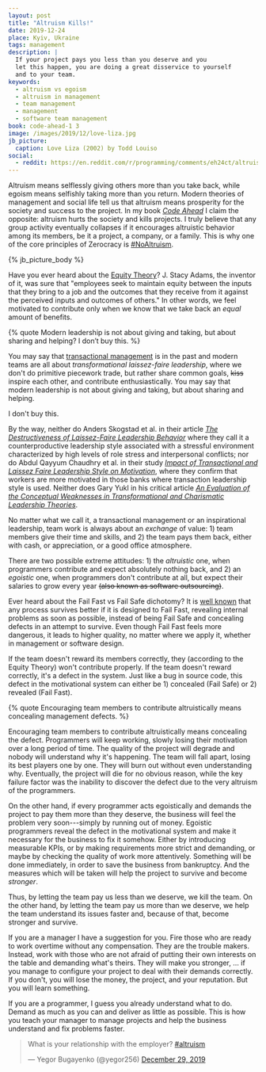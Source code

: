 ```yaml
---
layout: post
title: "Altruism Kills!"
date: 2019-12-24
place: Kyiv, Ukraine
tags: management
description: |
  If your project pays you less than you deserve and you
  let this happen, you are doing a great disservice to yourself
  and to your team.
keywords:
  - altruism vs egoism
  - altruism in management
  - team management
  - management
  - software team management
book: code-ahead-1 3
image: /images/2019/12/love-liza.jpg
jb_picture:
  caption: Love Liza (2002) by Todd Louiso
social:
  - reddit: https://en.reddit.com/r/programming/comments/eh24ct/altruism_kills/
---
```


Altruism means selflessly giving others more than you take back, while egoism means
selfishly taking more than you return. Modern theories of management
and social life tell us that altruism means prosperity for the society
and success to the project. In my book
[_Code Ahead_](/code-ahead.html) I claim the opposite: altruism hurts the
society and kills projects.
I truly believe that any group activity eventually collapses if it
encourages altruistic behavior among its members, be it a project, a company,
or a family.
This is why one of the core principles of
Zerocracy is [#NoAltruism](https://www.youtube.com/watch?v=vXUwE3FGfpg).

<!--more-->

{% jb_picture_body %}

Have you ever heard about the [Equity Theory](https://en.wikipedia.org/wiki/Equity_theory)?
J. Stacy Adams, the inventor of it, was sure that
"employees seek to maintain equity between the inputs that
they bring to a job and the outcomes that they receive from it
against the perceived inputs and outcomes of others."
In other words, we feel motivated to contribute only when we
know that we take back an _equal_ amount of benefits.

{% quote Modern leadership is not about giving and taking, but about sharing and helping? I don’t buy this. %}

You may say that [transactional management](https://en.wikipedia.org/wiki/Transactional_leadership)
is in the past and modern
teams are all about _transformational laissez-faire leadership_, where
we don't do primitive piecework trade, but rather
share common goals, ~~kiss~~ inspire each other, and
contribute enthusiastically. You may say that
modern leadership is not about giving and taking,
but about sharing and helping.

I don't buy this.

By the way, neither do Anders Skogstad et al. in their article
[_The Destructiveness of Laissez-Faire Leadership Behavior_](https://www.researchgate.net/publication/6547331_The_Destructiveness_of_Laissez-Faire_Leadership_Behavior)
where they call it a counterproductive leadership style
associated with a stressful environment characterized
by high levels of role stress and interpersonal conflicts;
nor do Abdul Qayyum Chaudhry et al. in their study
[_Impact of Transactional and Laissez Faire Leadership Style on Motivation_](https://www.semanticscholar.org/paper/Impact-of-Transactional-and-Laissez-Faire-Style-on-Chaudhry-Javed/d7b2d986581910b5e1ce44899353cb1a2cb656a9),
where they confirm that workers are more motivated in those banks
where transaction leadership style is used.
Neither does Gary Yukl in his critical article
[_An Evaluation of the Conceptual Weaknesses in Transformational and Charismatic Leadership Theories_](https://www.semanticscholar.org/paper/An-evaluation-of-conceptual-weaknesses-in-and-Yukl/15adc8f497ed75ef4468e2b202864b5443d3f9d3).

No matter what we call it, a transactional management or
an inspirational leadership, team work is always about an _exchange_ of
value: 1) team members give their time and skills, and 2) the team pays them back,
either with cash, or appreciation, or a good office atmosphere.

There are two possible extreme attitudes: 1) the _altruistic_ one, when programmers
contribute and expect absolutely nothing back, and 2) an _egoistic_ one, when
programmers don't contribute at all, but expect their salaries to grow
every year ~~(also known as software outsourcing)~~.

Ever heard about the Fail Fast vs Fail Safe dichotomy? It is
[well known](https://martinfowler.com/ieeeSoftware/failFast.pdf) that
any process survives better if it is designed to Fail Fast, revealing internal
problems as soon as possible, instead of being Fail Safe and concealing defects
in an attempt to survive. Even though Fail Fast feels more dangerous, it
leads to higher quality, no matter where we apply it, whether in management or
software design.

If the team doesn't reward its members correctly, they (according to the Equity
Theory) won't contribute properly. If the team doesn't reward correctly, it's
a defect in the system. Just like a bug in source code, this defect in
the motivational system can either be 1) concealed (Fail Safe) or 2) revealed (Fail Fast).

{% quote Encouraging team members to contribute altruistically means concealing management defects. %}

Encouraging team members to contribute altruistically means concealing the defect.
Programmers will keep working, slowly losing their motivation over a long
period of time. The quality of the project will degrade and nobody will
understand why it's happening. The team will fall apart, losing its best
players one by one. They will burn out without even understanding why. Eventually,
the project will die for no obvious reason, while the key failure factor
was the inability to discover the defect due to the very
altruism of the programmers.

On the other hand, if every programmer acts egoistically and demands
the project to pay them more than they deserve, the business will feel
the problem very soon---simply by running out of money. Egoistic programmers
reveal the defect in the motivational system and make it necessary for
the business to fix it somehow. Either by introducing measurable KPIs,
or by making requirements more strict and demanding, or maybe by checking
the quality of work more attentively. Something will be done immediately,
in order to save the business from bankruptcy. And the measures which will
be taken will help the project to survive and become _stronger_.

Thus, by letting the team pay us less than we deserve, we kill the team.
On the other hand, by letting the team pay us more than we deserve,
we help the team understand its issues faster and, because of that, become
stronger and survive.

If you are a manager I have a suggestion for you. Fire those who are ready
to work overtime without any compensation. They are the trouble makers. Instead,
work with those who are not afraid of putting their own interests on the
table and demanding what's theirs. They will make you stronger, ... if you manage
to configure your project to deal with their demands correctly. If you don't,
you will lose the money, the project, and your reputation. But you will
learn something.

If you are a programmer, I guess you already understand what to do. Demand
as much as you can and deliver as little as possible. This is how you teach
your manager to manage projects and help the business understand and fix
problems faster.

<blockquote class="twitter-tweet"><p lang="en" dir="ltr">What is your relationship with the employer? <a href="https://twitter.com/hashtag/altruism?src=hash&amp;ref_src=twsrc%5Etfw">#altruism</a></p>&mdash; Yegor Bugayenko (@yegor256) <a href="https://twitter.com/yegor256/status/1211161804367376384?ref_src=twsrc%5Etfw">December 29, 2019</a></blockquote> <script async src="https://platform.twitter.com/widgets.js" charset="utf-8"></script>
